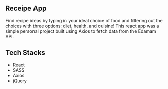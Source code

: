 ## Receipe App

Find recipe ideas by typing in your ideal choice of food and filtering out the choices with three options: diet, health, and cuisine! This react app was a simple personal project built using Axios to fetch data from the Edamam API.

## Tech Stacks

- React
- SASS
- Axios
- jQuery
